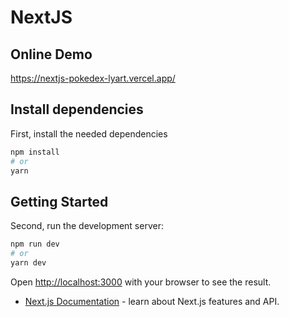 # NextJS

## Online Demo
https://nextjs-pokedex-lyart.vercel.app/
## Install dependencies

First, install the needed dependencies
```bash
npm install
# or
yarn
```

## Getting Started

Second, run the development server:

```bash
npm run dev
# or
yarn dev
```

Open [http://localhost:3000](http://localhost:3000) with your browser to see the result.



- [Next.js Documentation](https://nextjs.org/docs) - learn about Next.js features and API.
